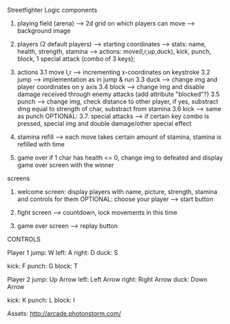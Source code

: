 Streetfighter Logic
components
1. playing field (arena) --> 2d grid on which players can move
--> background image
2. players (2 default players)
 --> starting coordinates
 --> stats: name, health, strength, stamina
 --> actions: move(l,r,up,duck), kick, punch, block, 1 special attack (combo of 3 keys);

3. actions
3.1 move l,r --> incrementing x-coordinates on keystroke
3.2 jump --> implementation as in jump & run
3.3 duck --> change img and player coordinates on y axis
3.4 block --> change img and disable damage received through enemy attacks (add attribute "blocked"?)
3.5 punch --> change img, check distance to other player, if yes, substract dmg equal to strength of char, substract from stamina
3.6 kick --> same as punch
OPTIONAL: 
3.7. special attacks --> if certain key combo is pressed, special img and double damage/other special effect

4. stamina refill
--> each move takes certain amount of stamina, stamina is refilled with time

5. game over
if 1 char has health <= 0, change img to defeated and display game over screen with the winner


screens
1. welcome screen: display players with name, picture, strength, stamina and controls for them
OPTIONAL: choose your player
--> start button

2. fight screen
--> countdown, lock movements in this time

3. game over screen
--> replay button


CONTROLS

Player 1
jump: W
left: A
right: D
duck: S

kick: F
punch: G
block: T

Player 2
jump: Up Arrow
left: Left Arrow
right: Right Arrow
duck: Down Arrow

kick: K
punch: L
block: I


Assets:
http://arcade.photonstorm.com/